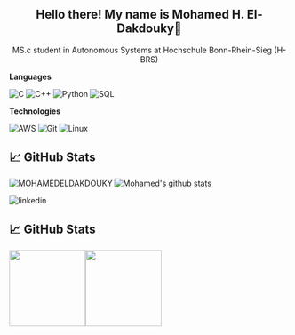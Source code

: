 


<h2 align="center">Hello there! My name is Mohamed H. El-Dakdouky👋</h2>
<p align="center">MS.c student in Autonomous Systems at Hochschule Bonn-Rhein-Sieg (H-BRS)</p>


**Languages**

![C](https://img.shields.io/badge/-C-000?&logo=C)
![C++](https://img.shields.io/badge/-C++-000?&logo=c%2b%2b&logoColor=00599C)
![Python](https://img.shields.io/badge/-Python-000?&logo=python)
![SQL](https://img.shields.io/badge/-SQL-000?&logo=MySQL)


**Technologies**

![AWS](https://img.shields.io/badge/-AWS-000?&logo=Amazon-AWS&logoColor=FF9900)
![Git](https://img.shields.io/badge/-Git-000?&logo=git)
![Linux](https://img.shields.io/badge/-Linux-000?&logo=linux)





## &#x1f4c8; GitHub Stats
<p><img align="left" src="https://github-readme-stats.vercel.app/api/top-langs/?username=MOHAMEDELDAKDOUKY&layout=compact&hide=html" alt="MOHAMEDELDAKDOUKY" /></p>  

[![Mohamed's github stats](https://github-readme-stats.vercel.app/api?username=MOHAMEDELDAKDOUKY)](https://github.com/anuraghazra/github-readme-stats)

![linkedin](https://img.shields.io/badge/LinkedIn-0077B5?style=for-the-badge&logo=linkedin&logoColor=white)



## &#x1f4c8; GitHub Stats

<a href="#"><img align="" height="137px" src="https://github-readme-stats.vercel.app/api?username=MOHAMEDELDAKDOUKY&hide_title=true&hide_border=true&show_icons=true&include_all_commits=true&line_height=21&bg_color=0,EC6C6C,FFD479,FFFC79,73FA79&theme=graywhite" /><!-- wi*quL3fcV --><img align="" height="137px" src="https://github-readme-stats.vercel.app/api/top-langs/?username=MOHAMEDELDAKDOUKY&hide_title=true&hide_border=true&layout=compact&bg_color=0,73FA79,73FDFF,D783FF&theme=graywhite" /></a>

